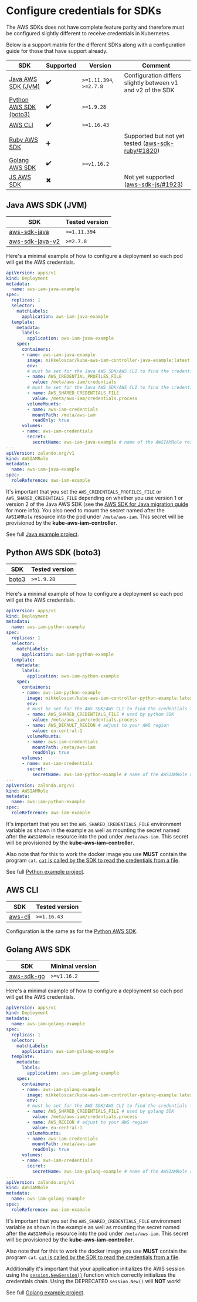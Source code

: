 # Configure credentials for SDKs

The AWS SDKs does not have complete feature parity and therefore must be
configured slightly different to receive credentials in Kubernetes.

Below is a support matrix for the different SDKs along with a configuration
guide for those that have support already.

| SDK | Supported | Version | Comment |
| --- | --------- | ------- | ------- |
| [Java AWS SDK (JVM)](#java-aws-sdk-jvm) | :heavy_check_mark: | `>=1.11.394`, `>=2.7.8` | Configuration differs slightly between v1 and v2 of the SDK |
| [Python AWS SDK (boto3)](#python-aws-sdk-boto3) | :heavy_check_mark: | `>=1.9.28` | |
| [AWS CLI](#aws-cli) | :heavy_check_mark: | `>=1.16.43` | |
| [Ruby AWS SDK](#) | :heavy_plus_sign: | | Supported but not yet tested ([aws-sdk-ruby/#1820](https://github.com/aws/aws-sdk-ruby/pull/1820)) |
| [Golang AWS SDK](#golang-aws-sdk) | :heavy_check_mark: | `>=v1.16.2` | |
| [JS AWS SDK](#) | :heavy_multiplication_x: | | Not yet supported ([aws-sdk-js/#1923](https://github.com/aws/aws-sdk-js/pull/1923)) |

## Java AWS SDK (JVM)

| SDK | Tested version |
|-----| -------------- |
| [aws-sdk-java](https://github.com/aws/aws-sdk-java) | `>=1.11.394` |
| [aws-sdk-java-v2](https://github.com/aws/aws-sdk-java-v2) | `>=2.7.8` |

Here's a minimal example of how to configure a deployment so each pod will get
the AWS credentials.

```yaml
apiVersion: apps/v1
kind: Deployment
metadata:
  name: aws-iam-java-example
spec:
  replicas: 1
  selector:
    matchLabels:
      application: aws-iam-java-example
  template:
    metadata:
      labels:
        application: aws-iam-java-example
    spec:
      containers:
      - name: aws-iam-java-example
        image: mikkeloscar/kube-aws-iam-controller-java-example:latest
        env:
        # must be set for the Java AWS SDK/AWS CLI to find the credentials file if you use the AWS SDK for Java v1
        - name: AWS_CREDENTIAL_PROFILES_FILE
          value: /meta/aws-iam/credentials
        # must be set for the Java AWS SDK/AWS CLI to find the credentials file if you use the AWS SDK for Java v2
        - name: AWS_SHARED_CREDENTIALS_FILE
          value: /meta/aws-iam/credentials.process
        volumeMounts:
        - name: aws-iam-credentials
          mountPath: /meta/aws-iam
          readOnly: true
      volumes:
      - name: aws-iam-credentials
        secret:
          secretName: aws-iam-java-example # name of the AWSIAMRole resource
---
apiVersion: zalando.org/v1
kind: AWSIAMRole
metadata:
  name: aws-iam-java-example
spec:
  roleReference: aws-iam-example
```

It's important that you set the `AWS_CREDENTIALS_PROFILES_FILE` or `AWS_SHARED_CREDENTIALS_FILE` depending on whether you use version 1 or version 2 of the Java AWS SDK (see the [AWS SDK for Java migration guide](https://docs.aws.amazon.com/sdk-for-java/v2/migration-guide/client-credential.html) for more info).
You also need to mount the secret named after the `AWSIAMRole` resource into the pod under `/meta/aws-iam`. This secret will be provisioned by the **kube-aws-iam-controller**.

See full [Java example project](https://github.com/mikkeloscar/kube-aws-iam-controller-java-example).

## Python AWS SDK (boto3)

| SDK | Tested version |
|-----| -------------- |
| [boto3](https://github.com/boto/boto3) | `>=1.9.28` |

Here's a minimal example of how to configure a deployment so each pod will get
the AWS credentials.

```yaml
apiVersion: apps/v1
kind: Deployment
metadata:
  name: aws-iam-python-example
spec:
  replicas: 1
  selector:
    matchLabels:
      application: aws-iam-python-example
  template:
    metadata:
      labels:
        application: aws-iam-python-example
    spec:
      containers:
      - name: aws-iam-python-example
        image: mikkeloscar/kube-aws-iam-controller-python-example:latest
        env:
        # must be set for the AWS SDK/AWS CLI to find the credentials file.
        - name: AWS_SHARED_CREDENTIALS_FILE # used by python SDK
          value: /meta/aws-iam/credentials.process
        - name: AWS_DEFAULT_REGION # adjust to your AWS region
          value: eu-central-1
        volumeMounts:
        - name: aws-iam-credentials
          mountPath: /meta/aws-iam
          readOnly: true
      volumes:
      - name: aws-iam-credentials
        secret:
          secretName: aws-iam-python-example # name of the AWSIAMRole resource
---
apiVersion: zalando.org/v1
kind: AWSIAMRole
metadata:
  name: aws-iam-python-example
spec:
  roleReference: aws-iam-example
```

It's important that you set the `AWS_SHARED_CREDENTIALS_FILE` environment
variable as shown in the example as well as mounting the secret named after the
`AWSIAMRole` resource into the pod under `/meta/aws-iam`. This
secret will be provisioned by the **kube-aws-iam-controller**.

Also note that for this to work the docker image you use **MUST** contain the
program `cat`. [`cat` is called by the SDK to read the credentials from a
file](https://docs.aws.amazon.com/cli/latest/topic/config-vars.html#sourcing-credentials-from-external-processes).

See full [Python example project](https://github.com/mikkeloscar/kube-aws-iam-controller-python-example).

## AWS CLI

| SDK | Tested version |
|-----| -------------- |
| [aws-cli](https://github.com/aws/aws-cli) | `>=1.16.43` |

Configuration is the same as for the [Python AWS SDK](#python-aws-sdk-boto3).

## Golang AWS SDK

| SDK | Minimal version |
|-----| -------------- |
| [aws-sdk-go](https://github.com/aws/aws-sdk-go) | `>=v1.16.2` |

Here's a minimal example of how to configure a deployment so each pod will get
the AWS credentials.

```yaml
apiVersion: apps/v1
kind: Deployment
metadata:
  name: aws-iam-golang-example
spec:
  replicas: 1
  selector:
    matchLabels:
      application: aws-iam-golang-example
  template:
    metadata:
      labels:
        application: aws-iam-golang-example
    spec:
      containers:
      - name: aws-iam-golang-example
        image: mikkeloscar/kube-aws-iam-controller-golang-example:latest
        env:
        # must be set for the AWS SDK/AWS CLI to find the credentials file.
        - name: AWS_SHARED_CREDENTIALS_FILE # used by golang SDK
          value: /meta/aws-iam/credentials.process
        - name: AWS_REGION # adjust to your AWS region
          value: eu-central-1
        volumeMounts:
        - name: aws-iam-credentials
          mountPath: /meta/aws-iam
          readOnly: true
      volumes:
      - name: aws-iam-credentials
        secret:
          secretName: aws-iam-golang-example # name of the AWSIAMRole resource
---
apiVersion: zalando.org/v1
kind: AWSIAMRole
metadata:
  name: aws-iam-golang-example
spec:
  roleReference: aws-iam-example
```

It's important that you set the `AWS_SHARED_CREDENTIALS_FILE` environment
variable as shown in the example as well as mounting the secret named after the
`AWSIAMRole` resource into the pod under `/meta/aws-iam`. This secret will be
provisioned by the **kube-aws-iam-controller**.

Also note that for this to work the docker image you use **MUST** contain the
program `cat`. [`cat` is called by the SDK to read the credentials from a
file](https://docs.aws.amazon.com/cli/latest/topic/config-vars.html#sourcing-credentials-from-external-processes).

Additionally it's important that your application initializes the AWS session
using the
[`session.NewSession()`](https://docs.aws.amazon.com/sdk-for-go/api/aws/session/#NewSession)
function which correctly initializes the credentials chain. Using the
DEPRECATED `session.New()` will **NOT** work!

See full [Golang example project](https://github.com/mikkeloscar/kube-aws-iam-controller-golang-example).
